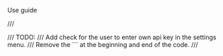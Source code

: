 Use guide

/// <summary>
/// TODO:
/// Add check for the user to enter own api key in the settings menu.
/// Remove the ``` at the beginning and end of the code.
/// </summary>
